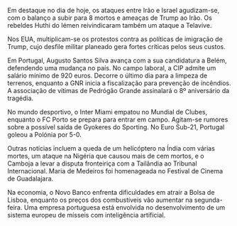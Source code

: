Em destaque no dia de hoje, os ataques entre Irão e Israel agudizam-se, com o balanço a subir para 8 mortos e ameaças de Trump ao Irão. Os rebeldes Huthi do Iémen reivindicaram também um ataque a Telavive.

Nos EUA, multiplicam-se os protestos contra as políticas de imigração de Trump, cujo desfile militar planeado gera fortes críticas pelos seus custos.

Em Portugal, Augusto Santos Silva avança com a sua candidatura a Belém, defendendo uma mudança no país. No campo laboral, a CIP admite um salário mínimo de 920 euros. Decorre o último dia para a limpeza de terrenos, enquanto a GNR inicia a fiscalização para prevenção de incêndios. A associação de vítimas de Pedrógão Grande assinalará o 8º aniversário da tragédia.

No mundo desportivo, o Inter Miami empatou no Mundial de Clubes, enquanto o FC Porto se prepara para entrar em campo. Agitam-se rumores sobre a possível saída de Gyokeres do Sporting. No Euro Sub-21, Portugal goleou a Polónia por 5-0.

Outras notícias incluem a queda de um helicóptero na Índia com várias mortes, um ataque na Nigéria que causou mais de cem mortos, e o Camboja a levar a disputa fronteiriça com a Tailândia ao Tribunal Internacional. Maria de Medeiros foi homenageada no Festival de Cinema de Guadalajara.

Na economia, o Novo Banco enfrenta dificuldades em atrair a Bolsa de Lisboa, enquanto os preços dos combustíveis vão aumentar na segunda-feira. Uma empresa portuguesa está envolvida no desenvolvimento de um sistema europeu de mísseis com inteligência artificial.